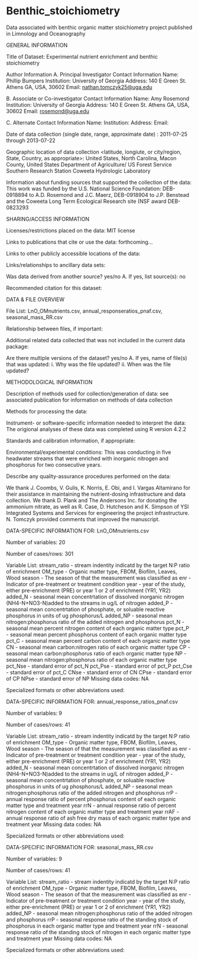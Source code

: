 # Benthic_stoichiometry
Data associated with benthic organic matter stoichiometry project published in Limnology and Oceanography


GENERAL INFORMATION

Title of Dataset: Experimental nutrient enrichment and benthic stoichiometry

Author Information A. Principal Investigator Contact Information Name: Phillip Bumpers Institution: University of Georgia Address: 140 E Green St. Athens GA, USA, 30602 Email: nathan.tomczyk25@uga.edu

B. Associate or Co-investigator Contact Information Name: Amy Rosemond Institution: University of Georgia Address: 140 E Green St. Athens GA, USA, 30602 Email: rosemond@uga.edu

C. Alternate Contact Information Name: Institution: Address: Email:

Date of data collection (single date, range, approximate date) : 2011-07-25 through 2013-07-22

Geographic location of data collection <latitude, longiute, or city/region, State, Country, as appropriate>: United States, North Carolina, Macon County, United States Department of Agriculture/ US Forest Service Southern Research Station Coweeta Hydrologic Laboratory

Information about funding sources that supported the collection of the data: This work was funded by the U.S. National Science Foundation: DEB-0918894 to A.D. Rosemond and J.C. Maerz, DEB-0918904 to J.P. Benstead and the Coweeta Long Term Ecological Research site (NSF award DEB-0823293

SHARING/ACCESS INFORMATION

Licenses/restrictions placed on the data: MIT license

Links to publications that cite or use the data: forthcoming...

Links to other publicly accessible locations of the data:

Links/relationships to ancillary data sets:

Was data derived from another source? yes/no A. If yes, list source(s): no

Recommended citation for this dataset:

DATA & FILE OVERVIEW

File List: LnO_OMnutrients.csv, annual_responseratios_pnaf.csv, seasonal_mass_RR.csv

Relationship between files, if important:

Additional related data collected that was not included in the current data package:

Are there multiple versions of the dataset? yes/no A. If yes, name of file(s) that was updated: i. Why was the file updated? ii. When was the file updated?

METHODOLOGICAL INFORMATION

Description of methods used for collection/generation of data: see associated publication for information on methods of data collection

Methods for processing the data:

Instrument- or software-specific information needed to interpret the data: The origional analyses of these data was completed using R version 4.2.2

Standards and calibration information, if appropriate:

Environmental/experimental conditions: This was conducting in five headwater streams that were enriched with inorganic nitrogen and phosphorus for two consecutive years.

Describe any quality-assurance procedures performed on the data:

We thank J. Coombs, V. Gulis, K. Norris, E. Obi, and I. Vargas Altamirano for their assistance in maintaining the nutrient-dosing infrastructure and data collection. We thank D. Plank and The Andersons Inc. for donating the ammonium nitrate, as well as R. Case, D. Hutcheson and K. Simpson of YSI Integrated Systems and Services for engineering the project infrastructure. N. Tomczyk provided comments that improved the manuscript. 

DATA-SPECIFIC INFORMATION FOR: LnO_OMnutrients.csv

Number of variables: 20

Number of cases/rows: 301

Variable List: stream_ratio - stream indentity indicatd by the target N:P ratio of enrichment OM_type - Organic matter type, FBOM, Biofilm, Leaves, Wood season - The season of that the measurement was classified as enr - Indicator of pre-treatment or treatment condition year - year of the study, either pre-enrichment (PRE) or year 1 or 2 of enrichment (YR1, YR2) added_N - seasonal mean concentrtation of dissolved inorganic nitrogen (NH4-N+NO3-N)added to the streams in ug/L of nitrogen added_P - seasonal mean concentrtation of phosphate, or soluable reactive phosphorus in units of ug phosphorus/L added_NP - seasonal mean nitrogen:phosphorus ratio of the added nitrogen and phosphorus pct_N - seasonal mean percent nitrogen content of each organic matter type pct_P - seasonal mean percent phosphorus content of each organic matter type pct_C - seasonal mean percent carbon content of each organic matter type CN - seasonal mean carbon:nitrogen ratio of each organic matter type CP - seasonal mean carbon:phosphorus ratio of each organic matter type NP - seasonal mean nitrogen:phosphorus ratio of each organic matter type pct_Nse - standard error of pct_N pct_Pse - standard error of pct_P pct_Cse - standard error of pct_C CNse - standard error of CN CPse - standard error of CP NPse - standard error of NP
Missing data codes: NA

Specialized formats or other abbreviations used: 

DATA-SPECIFIC INFORMATION FOR: annual_response_ratios_pnaf.csv

Number of variables: 9

Number of cases/rows: 41

Variable List: stream_ratio - stream indentity indicatd by the target N:P ratio of enrichment OM_type - Organic matter type, FBOM, Biofilm, Leaves, Wood season - The season of that the measurement was classified as enr - Indicator of pre-treatment or treatment condition year - year of the study, either pre-enrichment (PRE) or year 1 or 2 of enrichment (YR1, YR2) added_N - seasonal mean concentrtation of dissolved inorganic nitrogen (NH4-N+NO3-N)added to the streams in ug/L of nitrogen added_P - seasonal mean concentrtation of phosphate, or soluable reactive phosphorus in units of ug phosphorus/L added_NP - seasonal mean nitrogen:phosphorus ratio of the added nitrogen and phosphorus rrP - annual response ratio of percent phosphorus content of each organic matter type and treatment year rrN - annual response ratio of percent nitrogen content of each organic matter type and treatment year rrAF - annual response ratio of ash free dry mass of each organic matter type and treatment year
Missing data codes: NA

Specialized formats or other abbreviations used: 

DATA-SPECIFIC INFORMATION FOR: seasonal_mass_RR.csv

Number of variables: 9

Number of cases/rows: 41

Variable List: stream_ratio - stream indentity indicatd by the target N:P ratio of enrichment OM_type - Organic matter type, FBOM, Biofilm, Leaves, Wood season - The season of that the measurement was classified as enr - Indicator of pre-treatment or treatment condition year - year of the study, either pre-enrichment (PRE) or year 1 or 2 of enrichment (YR1, YR2) added_NP - seasonal mean nitrogen:phosphorus ratio of the added nitrogen and phosphorus rrP - seasonal response ratio of the standing stock of phosphorus in each organic matter type and treatment year rrN - seasonal response ratio of the standing stock of nitrogen in each organic matter type and treatment year
Missing data codes: NA

Specialized formats or other abbreviations used: 
